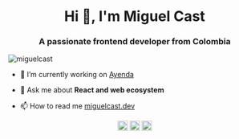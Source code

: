 <h1 align="center">Hi 👋, I'm Miguel Cast</h1>
<h3 align="center">A passionate frontend developer from Colombia</h3>

<p align="left"> <img src="https://komarev.com/ghpvc/?username=miguelcast" alt="miguelcast" /> </p>

- 🔭 I’m currently working on [Ayenda](https://ayenda.com)

- 💬 Ask me about **React and web ecosystem**

- 📫 How to read me [miguelcast.dev](https://miguelcast.dev)

<p align="center">
<a href="https://codepen.io/https://codepen.io/miguelcast" target="blank"><img align="center" src="https://cdn.jsdelivr.net/npm/simple-icons@3.0.1/icons/codepen.svg" alt="https://codepen.io/miguelcast" height="20" width="20" /></a>
<a href="https://twitter.com/https://twitter.com/miguel__cast" target="blank"><img align="center" src="https://cdn.jsdelivr.net/npm/simple-icons@3.0.1/icons/twitter.svg" alt="https://twitter.com/miguel__cast" height="20" width="20" /></a>
<a href="https://linkedin.com/in/https://www.linkedin.com/in/miguel-cast/" target="blank"><img align="center" src="https://cdn.jsdelivr.net/npm/simple-icons@3.0.1/icons/linkedin.svg" alt="https://www.linkedin.com/in/miguel-cast/" height="20" width="20" /></a>
</p>
